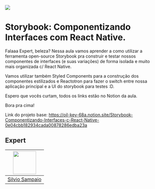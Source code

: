 
<img src="https://storage.googleapis.com/golden-wind/experts-club/capa-github.svg" />

# Storybook: Componentizando Interfaces com React Native.

Falaaa Expert, beleza? Nessa aula vamos aprender a como utilizar a ferramenta open-source Storybook pra construir e testar nossos componentes de interfaces (e suas variações) de forma isolada e muito mais organizada c/ React Native. 

Vamos utilizar também Styled Components para a construção dos componentes estilizados e Reactotron para fazer o switch entre nossa aplicação principal e a UI do storybook para testes :D.

Espero que vocês curtam, todos os links estão no Notion da aula. 

Bora pra cima!

Link do projeto base: https://oil-key-68a.notion.site/Storybook-Componentizando-Interfaces-c-React-Native-0e04cbb182934cada00878286edba23a<br />


## Expert

| [<img src="https://avatars.githubusercontent.com/u/78871242?v=4" width="75px;"/>](https://www.instagram.com/silvioluissampaio/) |
| :-: |
|[Silvio Sampaio](https://www.instagram.com/silvioluissampaio/)|
